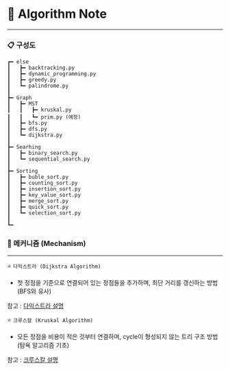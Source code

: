 # 📒 Algorithm Note
---

### 📋 구성도
```
┏━ else
┃   ┣━ backtracking.py
┃   ┣━ dynamic_programming.py
┃   ┣━ greedy.py
┃   ┗━ palindrome.py
┃
┣━ Graph
┃   ┣━ MST
┃   ┃   ┣━ kruskal.py
┃   ┃   ┗━ prim.py (예정)
┃   ┣━ bfs.py
┃   ┣━ dfs.py
┃   ┗━ dijkstra.py
┃
┣━ Searhing
┃   ┣━ binary_search.py
┃   ┗━ sequential_search.py
┃
┣━ Sorting
┃   ┣━ buble_sort.py
┃   ┣━ counting_sort.py
┃   ┣━ insertion_sort.py
┃   ┣━ key_value_sort.py
┃   ┣━ merge_sort.py
┃   ┣━ quick_sort.py
┃   ┗━ selection_sort.py
┃
┗━ 
```

### 🔎 메커니즘 (Mechanism)
---
⭐️ `다익스트라 (Dijkstra Algorithm)`
- 첫 정점을 기준으로 연결되어 있는 정점들을 추가하며, 최단 거리를 갱신하는 방법 (BFS와 유사)

참고 : [다익스트라 설명](https://www.geeksforgeeks.org/dijkstras-shortest-path-algorithm-greedy-algo-7/?ref=leftbar-rightbar)

⭐️ `크루스칼 (Kruskal Algorithm)`
- 모든 정점을 비용이 적은 것부터 연결하며, cycle이 형성되지 않는 트리 구조 방법 (탐욕 알고리즘 기초)

참고 : [크루스칼 설명](https://www.geeksforgeeks.org/kruskals-minimum-spanning-tree-algorithm-greedy-algo-2/?ref=lbp)
